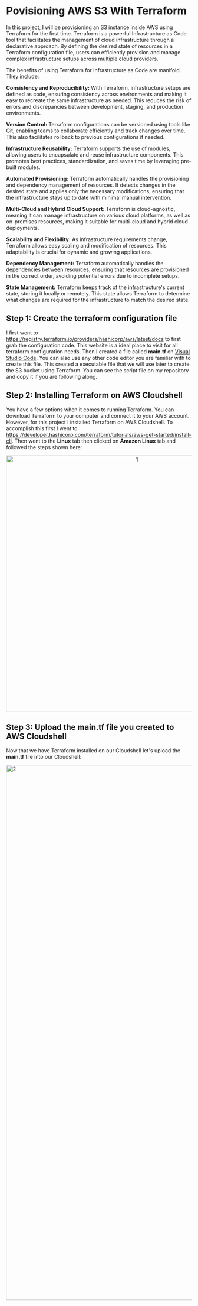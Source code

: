 # Povisioning AWS S3 With Terraform
In this project, I will be provisioning an S3 instance inside AWS using Terraform for the first time. Terraform is a powerful Infrastructure as Code tool that facilitates the management of cloud infrastructure through a declarative approach. By defining the desired state of resources in a Terraform configuration file, users can efficiently provision and manage complex infrastructure setups across multiple cloud providers.

The benefits of using Terraform for Infrastructure as Code are manifold. They include:

<b>Consistency and Reproducibility:</b> With Terraform, infrastructure setups are defined as code, ensuring consistency across environments and making it easy to recreate the same infrastructure as needed. This reduces the risk of errors and discrepancies between development, staging, and production environments.

<b>Version Control:</b> Terraform configurations can be versioned using tools like Git, enabling teams to collaborate efficiently and track changes over time. This also facilitates rollback to previous configurations if needed.

<b>Infrastructure Reusability:</b> Terraform supports the use of modules, allowing users to encapsulate and reuse infrastructure components. This promotes best practices, standardization, and saves time by leveraging pre-built modules.

<b>Automated Provisioning:</b> Terraform automatically handles the provisioning and dependency management of resources. It detects changes in the desired state and applies only the necessary modifications, ensuring that the infrastructure stays up to date with minimal manual intervention.

<b>Multi-Cloud and Hybrid Cloud Support:</b> Terraform is cloud-agnostic, meaning it can manage infrastructure on various cloud platforms, as well as on-premises resources, making it suitable for multi-cloud and hybrid cloud deployments.

<b>Scalability and Flexibility:</b> As infrastructure requirements change, Terraform allows easy scaling and modification of resources. This adaptability is crucial for dynamic and growing applications.

<b>Dependency Management:</b> Terraform automatically handles the dependencies between resources, ensuring that resources are provisioned in the correct order, avoiding potential errors due to incomplete setups.

<b>State Management:</b> Terraform keeps track of the infrastructure's current state, storing it locally or remotely. This state allows Terraform to determine what changes are required for the infrastructure to match the desired state.
## Step 1: Create the terraform configuration file
I first went to https://registry.terraform.io/providers/hashicorp/aws/latest/docs to first grab the configuration code. This website is a ideal place to visit for all terraform configuration needs. Then I created a file called <b>main.tf</b> on <a href="https://code.visualstudio.com/"> Visual Studio Code</a>. You can also use any other code editor you are familiar with to create this file. This created a executable file that we will use later to create the S3 bucket using Terraform. You can see the script file on my repository and copy it if you are following along. 

## Step 2: Installing Terraform on AWS Cloudshell
You have a few options when it comes to running Terraform. You can download Terraform to your computer and connect it to your AWS account. However, for this project I installed Terraform on AWS Cloudshell. To accomplish this first I went to https://developer.hashicorp.com/terraform/tutorials/aws-get-started/install-cli. Then went to the <b>Linux</b> tab then clicked on <b>Amazon Linux</b> tab and followed the steps shown here:

<p align="center"><img width="694" alt="1" src="https://github.com/niazkhan0731/AWS-Projects/assets/135728087/b9b713b5-1f52-4318-bc69-b6fcdaaf9b3f"></p>

## Step 3: Upload the main.tf file you created to AWS Cloudshell
Now that we have Terraform installed on our Cloudshell let's upload the <b>main.tf</b> file into our Cloudshell:

<img width="1449" alt="2" src="https://github.com/niazkhan0731/AWS-Projects/assets/135728087/2fcba2cb-0cd8-4524-9bed-3e8def0202e8">





